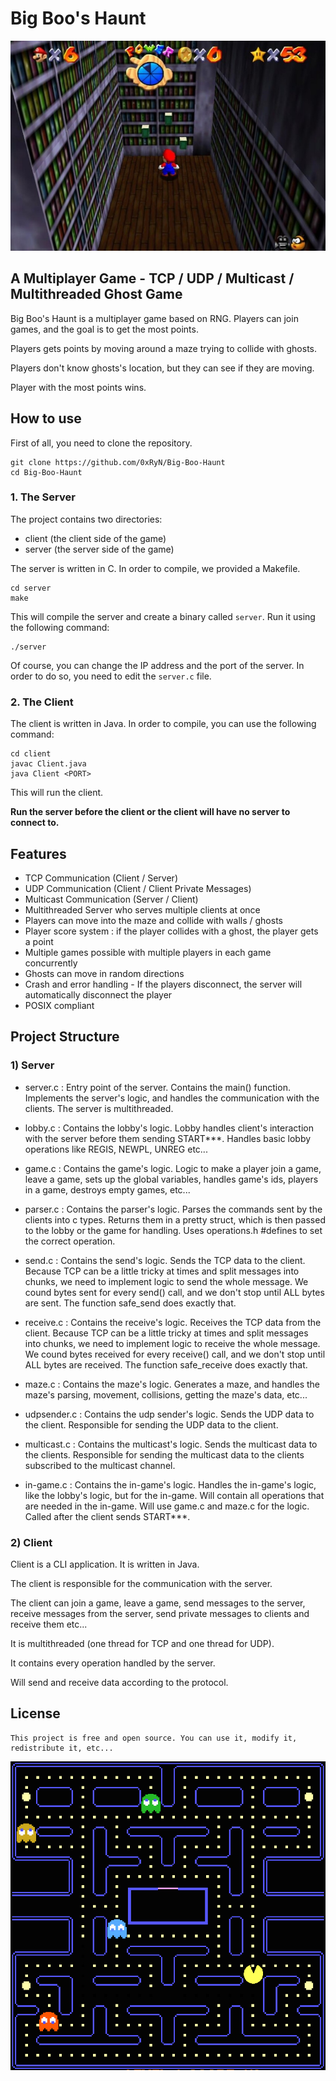 # Big Boo's Haunt

![SM64](img.jpeg)

## A Multiplayer Game - TCP / UDP / Multicast / Multithreaded Ghost Game

Big Boo's Haunt is a multiplayer game based on RNG. Players can join games, and the goal is to get the most points.

Players gets points by moving around a maze trying to collide with ghosts.

Players don't know ghosts's location, but they can see if they are moving.

Player with the most points wins.

## How to use

First of all, you need to clone the repository.

    git clone https://github.com/0xRyN/Big-Boo-Haunt
    cd Big-Boo-Haunt

### 1. The Server

The project contains two directories:

-   client (the client side of the game)
-   server (the server side of the game)

The server is written in C. In order to compile, we provided a Makefile.

    cd server
    make

This will compile the server and create a binary called `server`. Run it using the following command:

    ./server

Of course, you can change the IP address and the port of the server. In order to do so, you need to edit the `server.c` file.

### 2. The Client

The client is written in Java. In order to compile, you can use the following command:

    cd client
    javac Client.java
    java Client <PORT>

This will run the client.

**Run the server before the client or the client will have no server to connect to.**

## Features

-   TCP Communication (Client / Server)
-   UDP Communication (Client / Client Private Messages)
-   Multicast Communication (Server / Client)
-   Multithreaded Server who serves multiple clients at once
-   Players can move into the maze and collide with walls / ghosts
-   Player score system : if the player collides with a ghost, the player gets a point
-   Multiple games possible with multiple players in each game concurrently
-   Ghosts can move in random directions
-   Crash and error handling - If the players disconnect, the server will automatically disconnect the player
-   POSIX compliant

## Project Structure

### 1) Server

-   server.c : Entry point of the server. Contains the main() function. Implements the server's logic, and handles the communication with the clients. The server is multithreaded.

-   lobby.c : Contains the lobby's logic. Lobby handles client's interaction with the server before them sending START\*\*\*. Handles basic lobby operations like REGIS, NEWPL, UNREG etc...

-   game.c : Contains the game's logic. Logic to make a player join a game, leave a game, sets up the global variables, handles game's ids, players in a game, destroys empty games, etc...

-   parser.c : Contains the parser's logic. Parses the commands sent by the clients into c types. Returns them in a pretty struct, which is then passed to the lobby or the game for handling. Uses operations.h #defines to set the correct operation.

-   send.c : Contains the send's logic. Sends the TCP data to the client. Because TCP can be a little tricky at times and split messages into chunks, we need to implement logic to send the whole message. We cound bytes sent for every send() call, and we don't stop until ALL bytes are sent. The function safe_send does exactly that.

-   receive.c : Contains the receive's logic. Receives the TCP data from the client. Because TCP can be a little tricky at times and split messages into chunks, we need to implement logic to receive the whole message. We cound bytes received for every receive() call, and we don't stop until ALL bytes are received. The function safe_receive does exactly that.

-   maze.c : Contains the maze's logic. Generates a maze, and handles the maze's parsing, movement, collisions, getting the maze's data, etc...

-   udpsender.c : Contains the udp sender's logic. Sends the UDP data to the client. Responsible for sending the UDP data to the client.

-   multicast.c : Contains the multicast's logic. Sends the multicast data to the clients. Responsible for sending the multicast data to the clients subscribed to the multicast channel.

-   in-game.c : Contains the in-game's logic. Handles the in-game's logic, like the lobby's logic, but for the in-game. Will contain all operations that are needed in the in-game. Will use game.c and maze.c for the logic. Called after the client sends START\*\*\*.

### 2) Client

Client is a CLI application. It is written in Java.

The client is responsible for the communication with the server.

The client can join a game, leave a game, send messages to the server, receive messages from the server, send private messages to clients and receive them etc...

It is multithreaded (one thread for TCP and one thread for UDP).

It contains every operation handled by the server.

Will send and receive data according to the protocol.

## License

    This project is free and open source. You can use it, modify it, redistribute it, etc...

![pacman](pacman.jpg)
